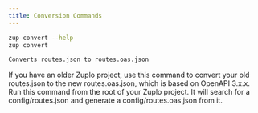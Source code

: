 ```yaml
---
title: Conversion Commands
---
```


```bash
zup convert --help
zup convert

Converts routes.json to routes.oas.json
```

If you have an older Zuplo project, use this command to convert your old
routes.json to the new routes.oas.json, which is based on OpenAPI 3.x.x. Run
this command from the root of your Zuplo project. It will search for a
config/routes.json and generate a config/routes.oas.json from it.

